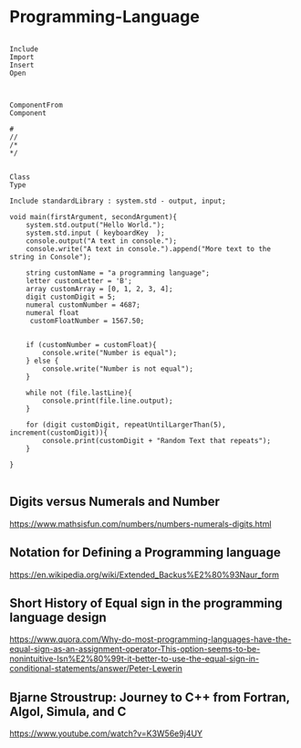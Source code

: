 # Programming-Language

<pre>
<code>
Include
Import
Insert
Open



ComponentFrom
Component

#
//
/*
*/


Class
Type

Include standardLibrary : system.std - output, input;

void main(firstArgument, secondArgument){
    system.std.output("Hello World.");
    system.std.input ( keyboardKey  );
    console.output("A text in console.");
    console.write("A text in console.").append("More text to the string in Console");
    
    string customName = "a programming language";
    letter customLetter = 'B';
    array customArray = [0, 1, 2, 3, 4];
    digit customDigit = 5;
    numeral customNumber = 4687;
    numeral float 
     customFloatNumber = 1567.50;
    
    
    if (customNumber = customFloat){
        console.write("Number is equal");
    } else {
        console.write("Number is not equal");
    }
    
    while not (file.lastLine){
        console.print(file.line.output);
    }
    
    for (digit customDigit, repeatUntilLargerThan(5), increment(customDigit)){
        console.print(customDigit + "Random Text that repeats");
    }

}
</code>
</pre>

## Digits versus Numerals and Number
https://www.mathsisfun.com/numbers/numbers-numerals-digits.html

## Notation for Defining a Programming language
https://en.wikipedia.org/wiki/Extended_Backus%E2%80%93Naur_form

## Short History of Equal sign in the programming language design
https://www.quora.com/Why-do-most-programming-languages-have-the-equal-sign-as-an-assignment-operator-This-option-seems-to-be-nonintuitive-Isn%E2%80%99t-it-better-to-use-the-equal-sign-in-conditional-statements/answer/Peter-Lewerin


## Bjarne Stroustrup: Journey to C++ from Fortran, Algol, Simula, and C
https://www.youtube.com/watch?v=K3W56e9j4UY
